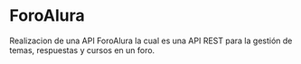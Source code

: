 # ForoAlura
Realizacion de una API ForoAlura la cual es una API REST para la gestión de temas, respuestas y cursos en un foro. 

